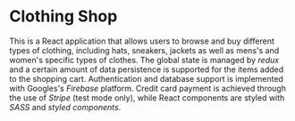 # Clothing Shop

This is a React application that allows users to browse and buy different types of clothing, including hats, sneakers, jackets as well as mens's and women's specific types of clothes. The global state is managed by _redux_ and a certain amount of data persistence is supported for the items added to the shopping cart. Authentication and database support is implemented with Googles's _Firebase_ platform. Credit card payment is achieved through the use of _Stripe_ (test mode only), while React components are styled with _SASS_ and _styled components_.
